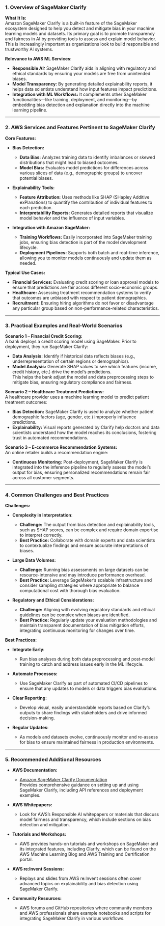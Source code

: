### 1. Overview of SageMaker Clarify

**What It Is:**  
Amazon SageMaker Clarify is a built-in feature of the SageMaker ecosystem designed to help you detect and mitigate bias in your machine learning models and datasets. Its primary goal is to promote transparency and fairness in AI by providing tools to assess and explain model behavior. This is increasingly important as organizations look to build responsible and trustworthy AI systems.

**Relevance to AWS ML Services:**

- **Responsible AI:** SageMaker Clarify aids in aligning with regulatory and ethical standards by ensuring your models are free from unintended biases.
- **Model Transparency:** By generating detailed explainability reports, it helps data scientists understand how input features impact predictions.
- **Integration with ML Workflows:** It complements other SageMaker functionalities—like training, deployment, and monitoring—by embedding bias detection and explanation directly into the machine learning pipeline.

---

### 2. AWS Services and Features Pertinent to SageMaker Clarify

**Core Features:**

- **Bias Detection:**
  - **Data Bias:** Analyzes training data to identify imbalances or skewed distributions that might lead to biased outcomes.
  - **Model Bias:** Evaluates model predictions for differences across various slices of data (e.g., demographic groups) to uncover potential biases.
- **Explainability Tools:**

  - **Feature Attribution:** Uses methods like SHAP (SHapley Additive exPlanations) to quantify the contribution of individual features to each prediction.
  - **Interpretability Reports:** Generates detailed reports that visualize model behavior and the influence of input variables.

- **Integration with Amazon SageMaker:**
  - **Training Workflows:** Easily incorporated into SageMaker training jobs, ensuring bias detection is part of the model development lifecycle.
  - **Deployment Pipelines:** Supports both batch and real-time inference, allowing you to monitor models continuously and update them as needed.

**Typical Use Cases:**

- **Financial Services:** Evaluating credit scoring or loan approval models to ensure that predictions are fair across different socio-economic groups.
- **Healthcare:** Assessing treatment recommendation systems to verify that outcomes are unbiased with respect to patient demographics.
- **Recruitment:** Ensuring hiring algorithms do not favor or disadvantage any particular group based on non-performance-related characteristics.

---

### 3. Practical Examples and Real-World Scenarios

**Scenario 1 – Financial Credit Scoring:**  
A bank deploys a credit scoring model using SageMaker. Prior to deployment, they run SageMaker Clarify:

- **Data Analysis:** Identify if historical data reflects biases (e.g., underrepresentation of certain regions or demographics).
- **Model Analysis:** Generate SHAP values to see which features (income, credit history, etc.) drive the model’s predictions.  
  This helps the bank adjust the model and data preprocessing steps to mitigate bias, ensuring regulatory compliance and fairness.

**Scenario 2 – Healthcare Treatment Predictions:**  
A healthcare provider uses a machine learning model to predict patient treatment outcomes:

- **Bias Detection:** SageMaker Clarify is used to analyze whether patient demographic factors (age, gender, etc.) improperly influence predictions.
- **Explainability:** Visual reports generated by Clarify help doctors and data scientists understand how the model reaches its conclusions, fostering trust in automated recommendations.

**Scenario 3 – E-commerce Recommendation Systems:**  
An online retailer builds a recommendation engine:

- **Continuous Monitoring:** Post-deployment, SageMaker Clarify is integrated into the inference pipeline to regularly assess the model’s output for bias, ensuring personalized recommendations remain fair across all customer segments.

---

### 4. Common Challenges and Best Practices

**Challenges:**

- **Complexity in Interpretation:**

  - **Challenge:** The output from bias detection and explainability tools, such as SHAP scores, can be complex and require domain expertise to interpret correctly.
  - **Best Practice:** Collaborate with domain experts and data scientists to contextualize findings and ensure accurate interpretations of biases.

- **Large Data Volumes:**

  - **Challenge:** Running bias assessments on large datasets can be resource-intensive and may introduce performance overhead.
  - **Best Practice:** Leverage SageMaker’s scalable infrastructure and consider sampling strategies where appropriate to balance computational cost with thorough bias evaluation.

- **Regulatory and Ethical Considerations:**
  - **Challenge:** Aligning with evolving regulatory standards and ethical guidelines can be complex when biases are identified.
  - **Best Practice:** Regularly update your evaluation methodologies and maintain transparent documentation of bias mitigation efforts, integrating continuous monitoring for changes over time.

**Best Practices:**

- **Integrate Early:**

  - Run bias analyses during both data preprocessing and post-model training to catch and address issues early in the ML lifecycle.

- **Automate Processes:**

  - Use SageMaker Clarify as part of automated CI/CD pipelines to ensure that any updates to models or data triggers bias evaluations.

- **Clear Reporting:**

  - Develop visual, easily understandable reports based on Clarify’s outputs to share findings with stakeholders and drive informed decision-making.

- **Regular Updates:**
  - As models and datasets evolve, continuously monitor and re-assess for bias to ensure maintained fairness in production environments.

---

### 5. Recommended Additional Resources

- **AWS Documentation:**
  - [Amazon SageMaker Clarify Documentation](https://docs.aws.amazon.com/sagemaker/latest/dg/sagemaker-clarify.html)  
    Provides comprehensive guidance on setting up and using SageMaker Clarify, including API references and deployment examples.
- **AWS Whitepapers:**

  - Look for AWS’s Responsible AI whitepapers or materials that discuss model fairness and transparency, which include sections on bias detection and mitigation.

- **Tutorials and Workshops:**
  - AWS provides hands-on tutorials and workshops on SageMaker and its integrated features, including Clarify, which can be found on the AWS Machine Learning Blog and AWS Training and Certification portal.
- **AWS re:Invent Sessions:**

  - Replays and slides from AWS re:Invent sessions often cover advanced topics on explainability and bias detection using SageMaker Clarify.

- **Community Resources:**
  - AWS forums and GitHub repositories where community members and AWS professionals share example notebooks and scripts for integrating SageMaker Clarify in various workflows.
